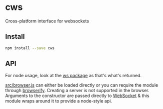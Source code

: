 # cws

Cross-platform interface for websockets

## Install

```bash
npm install --save cws
```

## API

For node usage, look at the [ws package][ws] as that's what's returned.

[src/browser.js](src/browser.js) can either be loaded directly or you can
require the module through [browserify][browserify]. Creating a server is not
supported in the browser. Arguments to the constructor are passed directly to
[WebSocket][websocket] & this module wraps around it to provide a node-style
api.

[browserify]: https://npmjs.com/package/browserify
[ws]: https://npmjs.com/package/ws
[websocket]: https://developer.mozilla.org/en-US/docs/Web/API/WebSockets_API
